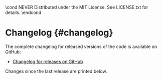 \cond NEVER
Distributed under the MIT License.
See LICENSE.txt for details.
\endcond

# Changelog {#changelog}

The complete changelog for released versions of the code is available on GitHub:

- [Changelog for releases on GitHub](https://github.com/sxs-collaboration/spectre/releases)

Changes since the last release are printed below.
